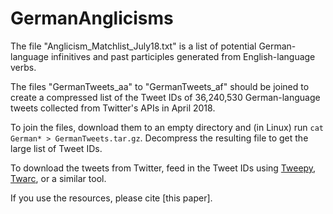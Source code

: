 # GermanAnglicisms

The file "Anglicism_Matchlist_July18.txt" is a list of potential German-language infinitives and past participles generated from English-language verbs.

The files "GermanTweets_aa" to "GermanTweets_af" should be joined to create a compressed list of the Tweet IDs of 36,240,530 German-language tweets collected from Twitter's APIs in April 2018. 

To join the files, download them to an empty directory and (in Linux) run `cat German* > GermanTweets.tar.gz`.
Decompress the resulting file to get the large list of Tweet IDs. 

To download the tweets from Twitter, feed in the Tweet IDs using [Tweepy](https://github.com/tweepy/tweepy), [Twarc](https://github.com/docnow/twarc), or a similar tool.

If you use the resources, please cite [this paper].
